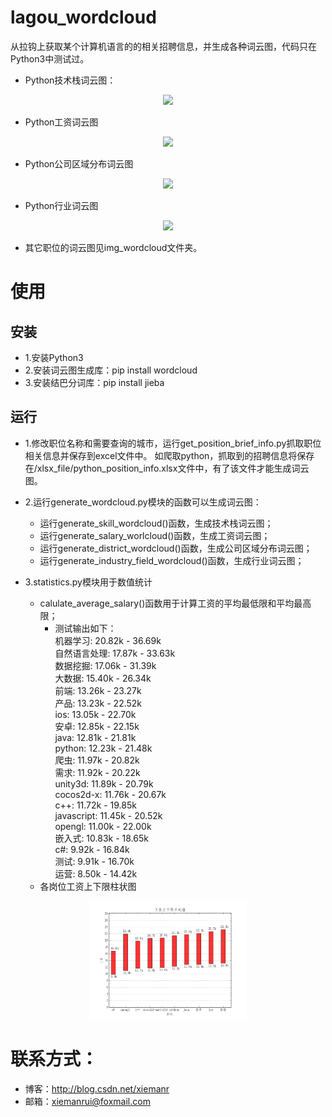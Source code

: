 # lagou_wordcloud
从拉钩上获取某个计算机语言的的相关招聘信息，并生成各种词云图，代码只在Python3中测试过。

* Python技术栈词云图：
<div align=center><img src="img_wordcloud/python_skill_wordcloud.png" width = "50%" /></div>

* Python工资词云图
<div align=center><img src="img_wordcloud/python_salary_wordcloud.png" width = "50%" /></div>

* Python公司区域分布词云图
<div align=center><img src="img_wordcloud/python_district_wordcloud.png" width = "50%" /></div>

* Python行业词云图
 <div align=center><img src="img_wordcloud/python_industry_field_wordcloud.png" width = "50%" /></div>

* 其它职位的词云图见img_wordcloud文件夹。

# 使用
## 安装
* 1.安装Python3
* 2.安装词云图生成库：pip install wordcloud
* 3.安装结巴分词库：pip install jieba

## 运行
* 1.修改职位名称和需要查询的城市，运行get_position_brief_info.py抓取职位相关信息并保存到excel文件中。
  如爬取python，抓取到的招聘信息将保存在/xlsx_file/python_position_info.xlsx文件中，有了该文件才能生成词云图。

* 2.运行generate_wordcloud.py模块的函数可以生成词云图：
   * 运行generate_skill_wordcloud()函数，生成技术栈词云图；
   * 运行generate_salary_worlcloud()函数，生成工资词云图；
   * 运行generate_district_wordcloud()函数，生成公司区域分布词云图；
   * 运行generate_industry_field_wordcloud()函数，生成行业词云图；

* 3.statistics.py模块用于数值统计
   * calulate_average_salary()函数用于计算工资的平均最低限和平均最高限；
     * 测试输出如下：  
     机器学习: 20.82k - 36.69k   
自然语言处理: 17.87k - 33.63k   
数据挖掘: 17.06k - 31.39k   
大数据: 15.40k - 26.34k   
前端: 13.26k - 23.27k  
产品: 13.23k - 22.52k  
ios: 13.05k - 22.70k  
安卓: 12.85k - 22.15k  
java: 12.81k - 21.81k  
python: 12.23k - 21.48k  
爬虫: 11.97k - 20.82k  
需求: 11.92k - 20.22k  
unity3d: 11.89k - 20.79k  
cocos2d-x: 11.76k - 20.67k  
c++: 11.72k - 19.85k  
javascript: 11.45k - 20.52k  
opengl: 11.00k - 22.00k  
嵌入式: 10.83k - 18.65k  
c#: 9.92k - 16.84k  
测试: 9.91k - 16.70k  
运营: 8.50k - 14.42k    
   * 各岗位工资上下限柱状图
<div align=center><img src="img_wordcloud/salary_histogram.png" width = "50%" /></div>

   
# 联系方式：
  * 博客：http://blog.csdn.net/xiemanr
  * 邮箱：xiemanrui@foxmail.com